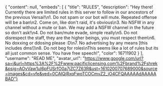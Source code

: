 {
  "content": null,
  "embeds": [
    {
      "title": "RULES",
      "description": "Hey there! Currently there are limited rules in this server to follow in our ancestors of the previous Versai!\n1. Do not spam or our bot will mute. Repeated offense will be a ban\n2. Come on, like don't raid, it's obvious\n3. No NSFW in any channel without a mute or ban. We may add a NSFW channel in the future so don't ask!\n4. Do not ban/mute evade, simple really\n5. Do not disrespect the staff, they are the higher beings, you must respect them\n6. No doxxing or ddosing please :D\n7. No advertising by any means [this includes dms!]\n8. Do not beg for roles\nThis seems like a lot of rules but its all just common sense. You have free speech!",   "color": 16711902 } ],
  "username": "READ ME",  "avatar_url": "https://www.google.com/url?sa=i&url=https%3A%2F%2Fwww.pacificlicensing.com%2Fbrand%2Fshrek&psig=AOvVaw1ul6pFUSrfO0a7jZC7Z63R&ust=1610200707689000&source=images&cd=vfe&ved=0CAIQjRxqFwoTCOCmvZ2_jO4CFQAAAAAdAAAAABAD"}
